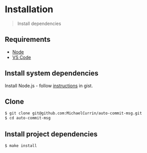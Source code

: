 # Installation
> Install dependencies


## Requirements

- [Node](nodejs.org/)
- [VS Code](https://code.visualstudio.com/)


## Install system dependencies

Install Node.js - follow [instructions](https://gist.github.com/MichaelCurrin/aa1fc56419a355972b96bce23f3bccba) in gist.


## Clone

```sh
$ git clone git@github.com:MichaelCurrin/auto-commit-msg.git
$ cd auto-commit-msg
```


## Install project dependencies

```sh
$ make install
```

